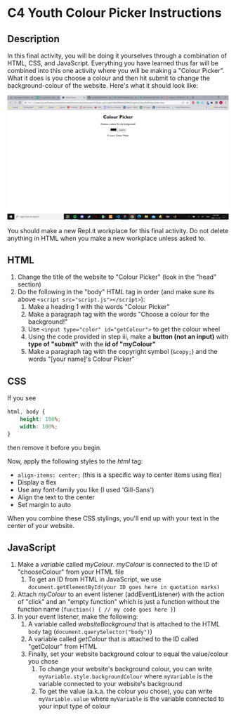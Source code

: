 # C4 Youth Colour Picker Instructions

## Description

In this final activity, you will be doing it yourselves through a combination of HTML, CSS, and JavaScript. Everything you have learned thus far will be combined into this one activity where you will be making a "Colour Picker". What it does is you choose a colour and then hit submit to change the background-colour of the website. Here's what it should look like:

![example](snapshot.PNG)

You should make a new Repl.it workplace for this final activity. Do not delete anything in HTML when you make a new workplace unless asked to.

## HTML

1) Change the title of the website to "Colour Picker" (look in the "head" section)
2) Do the following in the "body" HTML tag in order (and make sure its above ``<script src="script.js"></script>``):
    1) Make a heading 1 with the words "Colour Picker"
    2) Make a paragraph tag with the words "Choose a colour for the background!"
    3) Use ``<input type="color" id="getColour">`` to get the colour wheel
    4) Using the code provided in step iii, make a **button (not an input)** with **type of "submit"** with the **id of "myColour"**
    5) Make a paragraph tag with the copyright symbol (``&copy;``) and the words "[your name]'s Colour Picker"

## CSS

If you see

```css
html, body {
    height: 100%;
    width: 100%;
}
```

then remove it before you begin.

Now, apply the following styles to the *html* tag:

- ``align-items: center;`` (this is a specific way to center items using flex)
- Display a flex
- Use any font-family you like (I used 'Gill-Sans')
- Align the text to the center
- Set margin to auto

When you combine these CSS stylings, you'll end up with your text in the center of your website.

## JavaScript

1) Make a *variable* called *myColour*. *myColour* is connected to the ID of "chooseColour" from your HTML file
    1) To get an ID from HTML in JavaScript, we use ``document.getElementById(your ID goes here in quotation marks)``
2) Attach *myColour* to an event listener (addEventListener) with the action of "click" and an "empty function" which is just a function without the function name (``function() { // my code goes here }``)
3) In your event listener, make the following:
    1) A variable called *websiteBackground* that is attached to the HTML ``body`` tag (``document.querySelector("body")``)
    2) A variable called *getColour* that is attached to the ID called "getColour" from HTML
    3) Finally, set your website background colour to equal the value/colour you chose
        1) To change your website's background colour, you can write ``myVariable.style.backgroundColour`` where ``myVariable`` is the variable connected to your website's background
        2) To get the value (a.k.a. the colour you chose), you can write ``myVariable.value`` where ``myVariable`` is the variable connected to your input type of colour
